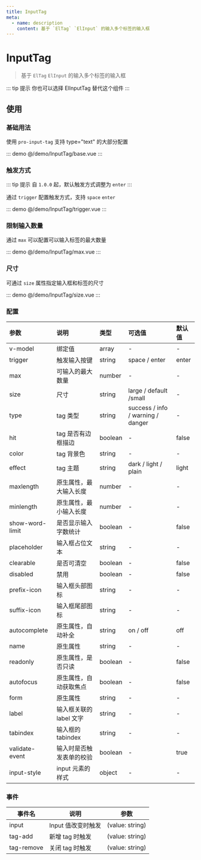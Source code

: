 ```yaml
---
title: InputTag
meta:
  - name: description
    content: 基于 `ElTag` `ElInput` 的输入多个标签的输入框
---
```


# InputTag

> 基于 `ElTag` `ElInput` 的输入多个标签的输入框

::: tip 提示
你也可以选择 ElInputTag 替代这个组件
:::

## 使用

### 基础用法

使用 `pro-input-tag` 支持 type="text" 的大部分配置

::: demo
@/demo/InputTag/base.vue
:::

### 触发方式

::: tip 提示
自 `1.0.0` 起，默认触发方式调整为 `enter`
:::

通过 `trigger` 配置触发方式，支持 `space` `enter`

::: demo
@/demo/InputTag/trigger.vue
:::

### 限制输入数量

通过 `max` 可以配置可以输入标签的最大数量

::: demo
@/demo/InputTag/max.vue
:::

### 尺寸

可通过 `size` 属性指定输入框和标签的尺寸

::: demo
@/demo/InputTag/size.vue
:::

### 配置

| 参数            | 说明                     | 类型    | 可选值                            | 默认值 |
| :-------------- | :----------------------- | :------ | :-------------------------------- | :----- |
| v-model         | 绑定值                   | array   | -                                 | -      |
| trigger         | 触发输入按键             | string  | space / enter                     | enter  |
| max             | 可输入的最大数量         | number  | -                                 | -      |
| size            | 尺寸                     | string  | large / default /small            | -      |
| type            | tag 类型                 | string  | success / info / warning / danger | -      |
| hit             | tag 是否有边框描边       | boolean | -                                 | false  |
| color           | tag 背景色               | string  | -                                 | -      |
| effect          | tag 主题                 | string  | dark / light / plain              | light  |
| maxlength       | 原生属性，最大输入长度   | number  | -                                 | -      |
| minlength       | 原生属性，最小输入长度   | number  | -                                 | -      |
| show-word-limit | 是否显示输入字数统计     | boolean | -                                 | false  |
| placeholder     | 输入框占位文本           | string  | -                                 | -      |
| clearable       | 是否可清空               | boolean | -                                 | false  |
| disabled        | 禁用                     | boolean | -                                 | false  |
| prefix-icon     | 输入框头部图标           | string  | -                                 | -      |
| suffix-icon     | 输入框尾部图标           | string  | -                                 | -      |
| autocomplete    | 原生属性，自动补全       | string  | on / off                          | off    |
| name            | 原生属性                 | string  | -                                 | -      |
| readonly        | 原生属性，是否只读       | boolean | -                                 | false  |
| autofocus       | 原生属性，自动获取焦点   | boolean | -                                 | false  |
| form            | 原生属性                 | string  | -                                 | -      |
| label           | 输入框关联的 label 文字  | string  | -                                 | -      |
| tabindex        | 输入框的 tabindex        | string  | -                                 | -      |
| validate-event  | 输入时是否触发表单的校验 | boolean | -                                 | true   |
| input-style     | input 元素的样式         | object  | -                                 | -      |

### 事件

| 事件名     | 说明               | 参数            |
| ---------- | ------------------ | --------------- |
| input      | Input 值改变时触发 | (value: string) |
| tag-add    | 新增 tag 时触发    | (value: string) |
| tag-remove | 关闭 tag 时触发    | (value: string) |
